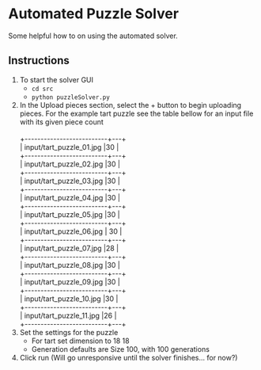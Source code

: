 # Automated Puzzle Solver
Some helpful how to on using the automated solver.
## Instructions 
1. To start the solver GUI
    * `cd src`
    * `python puzzleSolver.py`
2. In the Upload pieces section, select the + button to begin uploading pieces. For the example tart puzzle see the table bellow for an input file with its given piece count \
\
+--------------------------+---+\
| input/tart_puzzle_01.jpg |30 |\
+--------------------------+---+\
| input/tart_puzzle_02.jpg |30  |\
+--------------------------+---+\
| input/tart_puzzle_03.jpg |30  |\
+--------------------------+---+\
| input/tart_puzzle_04.jpg |30  |\
+--------------------------+---+\
| input/tart_puzzle_05.jpg |30  |\
+--------------------------+---+\
| input/tart_puzzle_06.jpg | 30 |\
+--------------------------+---+\
| input/tart_puzzle_07.jpg |28  |\
+--------------------------+---+\
| input/tart_puzzle_08.jpg |30  |\
+--------------------------+---+\
| input/tart_puzzle_09.jpg |30  |\
+--------------------------+---+\
| input/tart_puzzle_10.jpg |30  |\
+--------------------------+---+\
| input/tart_puzzle_11.jpg |26  |\
+--------------------------+---+
3. Set the settings for the puzzle
    * For tart set dimension to 18 18
    * Generation defaults are Size 100, with 100 generations
4. Click run (Will go unresponsive until the solver finishes... for now?)

